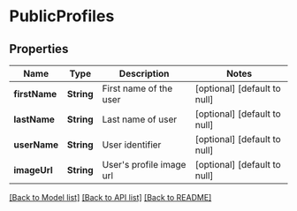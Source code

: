 # PublicProfiles
## Properties

| Name | Type | Description | Notes |
|------------ | ------------- | ------------- | -------------|
| **firstName** | **String** | First name of the user | [optional] [default to null] |
| **lastName** | **String** | Last name of user | [optional] [default to null] |
| **userName** | **String** | User identifier | [optional] [default to null] |
| **imageUrl** | **String** | User&#39;s profile image url | [optional] [default to null] |

[[Back to Model list]](../README.md#documentation-for-models) [[Back to API list]](../README.md#documentation-for-api-endpoints) [[Back to README]](../README.md)

